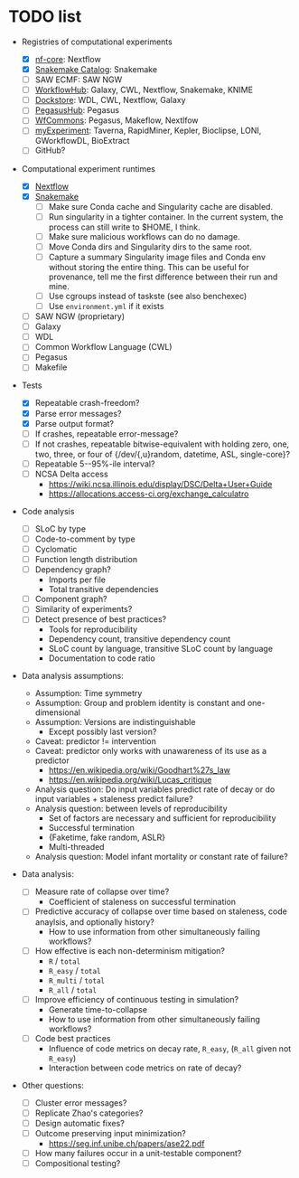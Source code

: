 # TODO list

- Registries of computational experiments
  - [x] [nf-core](https://nf-co.re/): Nextflow
  - [x] [Snakemake Catalog](https://snakemake.github.io/snakemake-workflow-catalog/): Snakemake
  - [ ] SAW ECMF: SAW NGW
  - [ ] [WorkflowHub](https://workflowhub.eu/): Galaxy, CWL, Nextflow, Snakemake, KNIME
  - [ ] [Dockstore](https://dockstore.org/): WDL, CWL, Nextflow, Galaxy
  - [ ] [PegasusHub](https://pegasushub.io): Pegasus
  - [ ] [WfCommons](https://github.com/wfcommons): Pegasus, Makeflow, Nextlfow
  - [ ] [myExperiment](https://www.myexperiment.org/): Taverna, RapidMiner, Kepler, Bioclipse, LONI, GWorkflowDL, BioExtract
  - [ ] GitHub?
	
- Computational experiment runtimes
  - [x] [Nextflow](https://nextflow.io)
  - [x] [Snakemake](https://snakemake.github.io/)
    - [ ] Make sure Conda cache and Singularity cache are disabled.
    - [ ] Run singularity in a tighter container. In the current system, the process can still write to $HOME, I think.
    - [ ] Make sure malicious workflows can do no damage.
    - [ ] Move Conda dirs and Singularity dirs to the same root.
    - [ ] Capture a summary Singularity image files and Conda env without storing the entire thing. This can be useful for provenance, tell me the first difference between their run and mine.
	- [ ] Use cgroups instead of taskste (see also benchexec)
	- [ ] Use `environment.yml` if it exists
  - [ ] SAW NGW (proprietary)
  - [ ] Galaxy
  - [ ] WDL
  - [ ] Common Workflow Language (CWL)
  - [ ] Pegasus
  - [ ] Makefile

- Tests
  - [x] Repeatable crash-freedom?
  - [x] Parse error messages?
  - [x] Parse output format?
  - [ ] If crashes, repeatable error-message?
  - [ ] If not crashes, repeatable bitwise-equivalent with holding zero, one, two, three, or four of {/dev/{,u}random, datetime, ASL, single-core}?
  - [ ] Repeatable 5--95%-ile interval?
  - [ ] NCSA Delta access
    - https://wiki.ncsa.illinois.edu/display/DSC/Delta+User+Guide
	- https://allocations.access-ci.org/exchange_calculatro

- Code analysis
  - [ ] SLoC by type
  - [ ] Code-to-comment by type
  - [ ] Cyclomatic
  - [ ] Function length distribution
  - [ ] Dependency graph?
      - Imports per file
      - Total transitive dependencies
  - [ ] Component graph?
  - [ ] Similarity of experiments?
  - [ ] Detect presence of best practices?
    - Tools for reproducibility
    - Dependency count, transitive dependency count
	- SLoC count by language, transitive SLoC count by language
    - Documentation to code ratio

- Data analysis assumptions:
  - Assumption: Time symmetry
  - Assumption: Group and problem identity is constant and one-dimensional
  - Assumption: Versions are indistinguishable
    - Except possibly last version?
  - Caveat: predictor != intervention
  - Caveat: predictor only works with unawareness of its use as a predictor
    - https://en.wikipedia.org/wiki/Goodhart%27s_law
    - https://en.wikipedia.org/wiki/Lucas_critique
  - Analysis question: Do input variables predict rate of decay or do input variables + staleness predict failure?
  - Analysis question: between levels of reproducibility
    - Set of factors are necessary and sufficient for reproducibility
    - Successful termination
    - {Faketime, fake random, ASLR}
    - Multi-threaded
  - Analysis question: Model infant mortality or constant rate of failure?

- Data analysis:
  - [ ] Measure rate of collapse over time?
      - Coefficient of staleness on successful termination
  - [ ] Predictive accuracy of collapse over time based on staleness, code anaylsis, and optionally history?
      - How to use information from other simultaneously failing workflows?
  - [ ] How effective is each non-determinism mitigation?
    - `R` / `total`
    - `R_easy` / `total`
	- `R_multi` / `total`
    - `R_all` / `total`
  - [ ] Improve efficiency of continuous testing in simulation?
      - Generate time-to-collapse
      - How to use information from other simultaneously failing workflows?
  - [ ] Code best practices
    - Influence of code metrics on decay rate, `R_easy`, (`R_all` given not `R_easy`)
    - Interaction between code metrics on rate of decay?

- Other questions:
  - [ ] Cluster error messages?
  - [ ] Replicate Zhao's categories?
  - [ ] Design automatic fixes?
  - [ ] Outcome preserving input minimization?
    - https://seg.inf.unibe.ch/papers/ase22.pdf
  - [ ] How many failures occur in a unit-testable component?
  - [ ] Compositional testing?